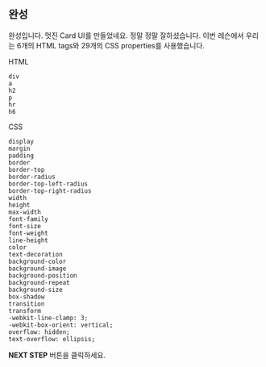 ## 완성
완성입니다. 멋진 Card UI를 만들었네요. 정말 정말 잘하셨습니다. 
이번 레슨에서 우리는 6개의 HTML tags와 29개의 CSS properties를 사용했습니다.  


HTML
```
div
a
h2
p
hr
h6
```

CSS
```
display
margin
padding
border
border-top
border-radius
border-top-left-radius
border-top-right-radius
width
height
max-width
font-family
font-size
font-weight
line-height
color
text-decoration
background-color
background-image
background-position
background-repeat
background-size
box-shadow
transition
transform
-webkit-line-clamp: 3;
-webkit-box-orient: vertical;
overflow: hidden;
text-overflow: ellipsis;
```




**NEXT STEP** 버튼을 클릭하세요.
